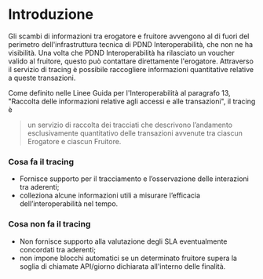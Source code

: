 # Introduzione

Gli scambi di informazioni tra erogatore e fruitore avvengono al di fuori del perimetro dell'infrastruttura tecnica di PDND Interoperabilità, che non ne ha visibilità. Una volta che PDND Interoperabilità ha rilasciato un voucher valido al fruitore, questo può contattare direttamente l'erogatore. Attraverso il servizio di tracing è possibile raccogliere informazioni quantitative relative a queste transazioni.

Come definito nelle Linee Guida per l'Interoperabilità al paragrafo 13, "Raccolta delle informazioni relative agli accessi e alle transazioni", il tracing è

> un servizio di raccolta dei tracciati che descrivono l’andamento esclusivamente quantitativo delle transazioni avvenute tra ciascun Erogatore e ciascun Fruitore.

### Cosa fa il tracing

* Fornisce supporto per il tracciamento e l’osservazione delle interazioni tra aderenti;
* colleziona alcune informazioni utili a misurare l’efficacia dell’interoperabilità nel tempo.

### Cosa non fa il tracing

* Non fornisce supporto alla valutazione degli SLA eventualmente concordati tra aderenti;
* non impone blocchi automatici se un determinato fruitore supera la soglia di chiamate API/giorno dichiarata all'interno delle finalità.
